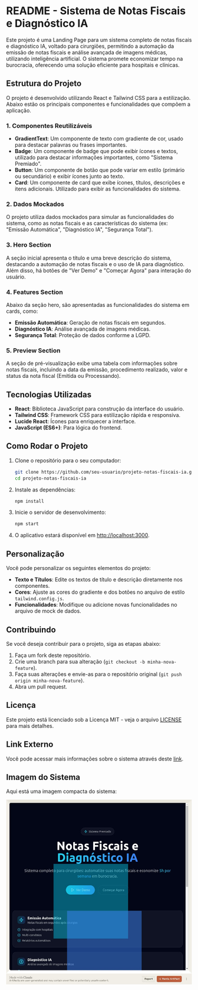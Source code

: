 
# README - Sistema de Notas Fiscais e Diagnóstico IA

Este projeto é uma Landing Page para um sistema completo de notas fiscais e diagnóstico IA, voltado para cirurgiões, permitindo a automação da emissão de notas fiscais e análise avançada de imagens médicas, utilizando inteligência artificial. O sistema promete economizar tempo na burocracia, oferecendo uma solução eficiente para hospitais e clínicas.

## Estrutura do Projeto

O projeto é desenvolvido utilizando React e Tailwind CSS para a estilização. Abaixo estão os principais componentes e funcionalidades que compõem a aplicação.

### 1. **Componentes Reutilizáveis**
   
   - **GradientText**: Um componente de texto com gradiente de cor, usado para destacar palavras ou frases importantes.
   - **Badge**: Um componente de badge que pode exibir ícones e textos, utilizado para destacar informações importantes, como "Sistema Premiado".
   - **Button**: Um componente de botão que pode variar em estilo (primário ou secundário) e exibir ícones junto ao texto.
   - **Card**: Um componente de card que exibe ícones, títulos, descrições e itens adicionais. Utilizado para exibir as funcionalidades do sistema.
   
### 2. **Dados Mockados**
   
   O projeto utiliza dados mockados para simular as funcionalidades do sistema, como as notas fiscais e as características do sistema (ex: "Emissão Automática", "Diagnóstico IA", "Segurança Total").

### 3. **Hero Section**

   A seção inicial apresenta o título e uma breve descrição do sistema, destacando a automação de notas fiscais e o uso de IA para diagnóstico. Além disso, há botões de "Ver Demo" e "Começar Agora" para interação do usuário.

### 4. **Features Section**

   Abaixo da seção hero, são apresentadas as funcionalidades do sistema em cards, como:
   - **Emissão Automática**: Geração de notas fiscais em segundos.
   - **Diagnóstico IA**: Análise avançada de imagens médicas.
   - **Segurança Total**: Proteção de dados conforme a LGPD.

### 5. **Preview Section**

   A seção de pré-visualização exibe uma tabela com informações sobre notas fiscais, incluindo a data da emissão, procedimento realizado, valor e status da nota fiscal (Emitida ou Processando).

## Tecnologias Utilizadas

- **React**: Biblioteca JavaScript para construção da interface do usuário.
- **Tailwind CSS**: Framework CSS para estilização rápida e responsiva.
- **Lucide React**: Ícones para enriquecer a interface.
- **JavaScript (ES6+)**: Para lógica do frontend.

## Como Rodar o Projeto

1. Clone o repositório para o seu computador:

   ```bash
   git clone https://github.com/seu-usuario/projeto-notas-fiscais-ia.git
   cd projeto-notas-fiscais-ia
   ```

2. Instale as dependências:

   ```bash
   npm install
   ```

3. Inicie o servidor de desenvolvimento:

   ```bash
   npm start
   ```

4. O aplicativo estará disponível em [http://localhost:3000](http://localhost:3000).

## Personalização

Você pode personalizar os seguintes elementos do projeto:

- **Texto e Títulos**: Edite os textos de título e descrição diretamente nos componentes.
- **Cores**: Ajuste as cores do gradiente e dos botões no arquivo de estilo `tailwind.config.js`.
- **Funcionalidades**: Modifique ou adicione novas funcionalidades no arquivo de mock de dados.

## Contribuindo

Se você deseja contribuir para o projeto, siga as etapas abaixo:

1. Faça um fork deste repositório.
2. Crie uma branch para sua alteração (`git checkout -b minha-nova-feature`).
3. Faça suas alterações e envie-as para o repositório original (`git push origin minha-nova-feature`).
4. Abra um pull request.

## Licença

Este projeto está licenciado sob a Licença MIT - veja o arquivo [LICENSE](LICENSE) para mais detalhes.

## Link Externo

Você pode acessar mais informações sobre o sistema através deste [link](https://claude.site/artifacts/4f2d5d44-33d9-437e-aa7c-8d0e0b9bcbbf).

## Imagem do Sistema

Aqui está uma imagem compacta do sistema:

![Imagem do Sistema](https://github.com/dheiver2/vita.ai-LandingPage/blob/main/screenshot%20(1).jpeg)

